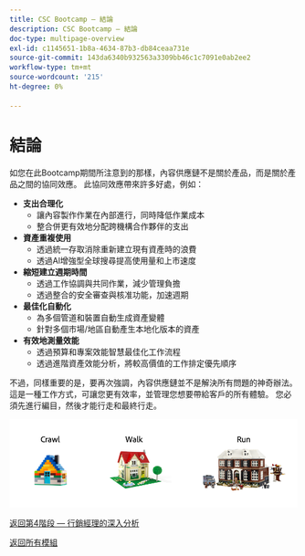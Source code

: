 ```yaml
---
title: CSC Bootcamp — 結論
description: CSC Bootcamp — 結論
doc-type: multipage-overview
exl-id: c1145651-1b8a-4634-87b3-db84ceaa731e
source-git-commit: 143da6340b932563a3309bb46c1c7091e0ab2ee2
workflow-type: tm+mt
source-wordcount: '215'
ht-degree: 0%

---
```


# 結論

如您在此Bootcamp期間所注意到的那樣，內容供應鏈不是關於產品，而是關於產品之間的協同效應。 此協同效應帶來許多好處，例如：

- **支出合理化**
   - 讓內容製作作業在內部進行，同時降低作業成本
   - 整合併更有效地分配跨機構合作夥伴的支出
- **資產重複使用**
   - 透過統一存取消除重新建立現有資產時的浪費
   - 透過Al增強型全球搜尋提高使用量和上市速度
- **縮短建立週期時間**
   - 透過工作協調與共同作業，減少管理負擔
   - 透過整合的安全審查與核准功能，加速週期
- **最佳化自動化**
   - 為多個管道和裝置自動生成資產變體
   - 針對多個市場/地區自動產生本地化版本的資產
- **有效地測量效能**
   - 透過預算和專案效能智慧最佳化工作流程
   - 透過進階資產效能分析，將較高價值的工作排定優先順序

不過，同樣重要的是，要再次強調，內容供應鏈並不是解決所有問題的神奇辦法。 這是一種工作方式，可讓您更有效率，並管理您想要帶給客戶的所有體驗。 您必須先進行編目，然後才能行走和最終行走。

![編目逐步執行](./images/crawl-walk-run.png)


[返回第4階段 — 行銷經理的深入分析](./phases/insights/marketing-manager.md)

[返回所有模組](./overview.md)
